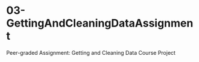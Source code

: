 # 03-GettingAndCleaningDataAssignment
Peer-graded Assignment: Getting and Cleaning Data Course Project
